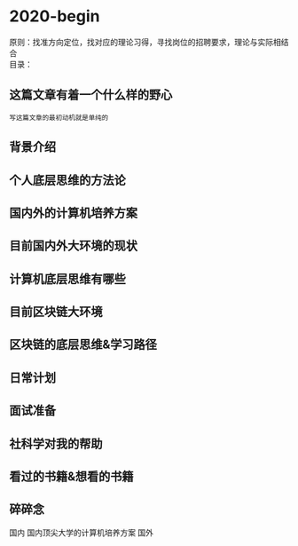 # 2020-begin

原则：找准方向定位，找对应的理论习得，寻找岗位的招聘要求，理论与实际相结合<br>
目录：<br>

## 这篇文章有着一个什么样的野心
	写这篇文章的最初动机就是单纯的
## 背景介绍
## 个人底层思维的方法论
## 国内外的计算机培养方案
## 目前国内外大环境的现状
## 计算机底层思维有哪些
## 目前区块链大环境
## 区块链的底层思维&学习路径
## 日常计划
## 面试准备
## 社科学对我的帮助
## 看过的书籍&想看的书籍
## 碎碎念




国内
国内顶尖大学的计算机培养方案
国外
